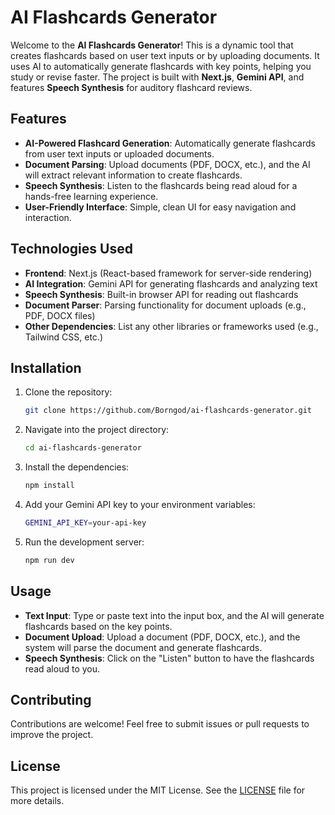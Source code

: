 

# AI Flashcards Generator

Welcome to the **AI Flashcards Generator**! This is a dynamic tool that creates flashcards based on user text inputs or by uploading documents. It uses AI to automatically generate flashcards with key points, helping you study or revise faster. The project is built with **Next.js**, **Gemini API**, and features **Speech Synthesis** for auditory flashcard reviews.

## Features

- **AI-Powered Flashcard Generation**: Automatically generate flashcards from user text inputs or uploaded documents.
- **Document Parsing**: Upload documents (PDF, DOCX, etc.), and the AI will extract relevant information to create flashcards.
- **Speech Synthesis**: Listen to the flashcards being read aloud for a hands-free learning experience.
- **User-Friendly Interface**: Simple, clean UI for easy navigation and interaction.

## Technologies Used

- **Frontend**: Next.js (React-based framework for server-side rendering)
- **AI Integration**: Gemini API for generating flashcards and analyzing text
- **Speech Synthesis**: Built-in browser API for reading out flashcards
- **Document Parser**: Parsing functionality for document uploads (e.g., PDF, DOCX files)
- **Other Dependencies**: List any other libraries or frameworks used (e.g., Tailwind CSS, etc.)

## Installation

1. Clone the repository:
    ```bash
    git clone https://github.com/Borngod/ai-flashcards-generator.git
    ```

2. Navigate into the project directory:
    ```bash
    cd ai-flashcards-generator
    ```

3. Install the dependencies:
    ```bash
    npm install
    ```

4. Add your Gemini API key to your environment variables:
    ```bash
    GEMINI_API_KEY=your-api-key
    ```

5. Run the development server:
    ```bash
    npm run dev
    ```

## Usage

- **Text Input**: Type or paste text into the input box, and the AI will generate flashcards based on the key points.
- **Document Upload**: Upload a document (PDF, DOCX, etc.), and the system will parse the document and generate flashcards.
- **Speech Synthesis**: Click on the "Listen" button to have the flashcards read aloud to you.

## Contributing

Contributions are welcome! Feel free to submit issues or pull requests to improve the project.

## License

This project is licensed under the MIT License. See the [LICENSE](LICENSE) file for more details.
